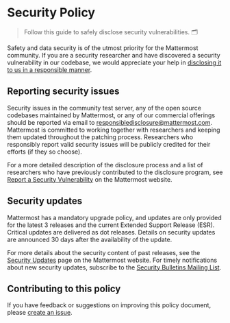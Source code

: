 # Security Policy

> Follow this guide to safely disclose security vulnerabilities. 🗂️

Safety and data security is of the utmost priority for the Mattermost community. If you are a security researcher and have discovered a security vulnerability in our codebase, we would appreciate your help in [disclosing it to us in a responsible manner](https://mattermost.com/security-vulnerability-report/).

## Reporting security issues

Security issues in the community test server, any of the open source codebases maintained by Mattermost, or any of our commercial offerings should be reported via email to [responsibledisclosure@mattermost.com](mailto:responsibledisclosure@mattermost.com). Mattermost is committed to working together with researchers and keeping them updated throughout the patching process. Researchers who responsibly report valid security issues will be publicly credited for their efforts (if they so choose).

For a more detailed description of the disclosure process and a list of researchers who have previously contributed to the disclosure program, see [Report a Security Vulnerability](https://mattermost.com/security-vulnerability-report/) on the Mattermost website.

## Security updates

Mattermost has a mandatory upgrade policy, and updates are only provided for the latest 3 releases and the current Extended Support Release (ESR). Critical updates are delivered as dot releases. Details on security updates are announced 30 days after the availability of the update.

For more details about the security content of past releases, see the [Security Updates](https://mattermost.com/security-updates/) page on the Mattermost website. For timely notifications about new security updates, subscribe to the [Security Bulletins Mailing List](https://mattermost.com/security-updates/#sign-up).

## Contributing to this policy

If you have feedback or suggestions on improving this policy document, please [create an issue](https://github.com/mattermost/mattermost-plugin-ai/issues/new/choose).

